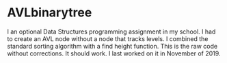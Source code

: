 # AVLbinarytree
I an optional Data Structures programming assignment in my school. I had to create an AVL node without a node that tracks levels. I combined the standard sorting algorithm with a find height function. This is the raw code without corrections. It should work. I last worked on it in November of 2019.
